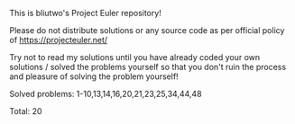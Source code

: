 This is bliutwo's Project Euler repository!

Please do not distribute solutions or any source code as per official policy
of https://projecteuler.net/

Try not to read my solutions until you have already coded your own
solutions / solved the problems yourself so that you don't ruin the
process and pleasure of solving the problem yourself!

Solved problems: 1-10,13,14,16,20,21,23,25,34,44,48

Total: 20

